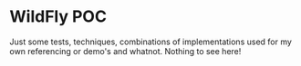 # WildFly POC

Just some tests, techniques, combinations of implementations used for my own 
referencing or demo's and whatnot. Nothing to see here!
